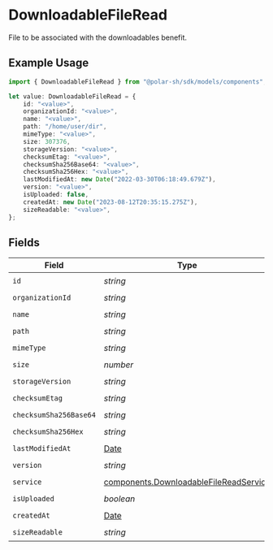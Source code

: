 # DownloadableFileRead

File to be associated with the downloadables benefit.

## Example Usage

```typescript
import { DownloadableFileRead } from "@polar-sh/sdk/models/components";

let value: DownloadableFileRead = {
    id: "<value>",
    organizationId: "<value>",
    name: "<value>",
    path: "/home/user/dir",
    mimeType: "<value>",
    size: 307376,
    storageVersion: "<value>",
    checksumEtag: "<value>",
    checksumSha256Base64: "<value>",
    checksumSha256Hex: "<value>",
    lastModifiedAt: new Date("2022-03-30T06:18:49.679Z"),
    version: "<value>",
    isUploaded: false,
    createdAt: new Date("2023-08-12T20:35:15.275Z"),
    sizeReadable: "<value>",
};
```

## Fields

| Field                                                                                            | Type                                                                                             | Required                                                                                         | Description                                                                                      |
| ------------------------------------------------------------------------------------------------ | ------------------------------------------------------------------------------------------------ | ------------------------------------------------------------------------------------------------ | ------------------------------------------------------------------------------------------------ |
| `id`                                                                                             | *string*                                                                                         | :heavy_check_mark:                                                                               | N/A                                                                                              |
| `organizationId`                                                                                 | *string*                                                                                         | :heavy_check_mark:                                                                               | N/A                                                                                              |
| `name`                                                                                           | *string*                                                                                         | :heavy_check_mark:                                                                               | N/A                                                                                              |
| `path`                                                                                           | *string*                                                                                         | :heavy_check_mark:                                                                               | N/A                                                                                              |
| `mimeType`                                                                                       | *string*                                                                                         | :heavy_check_mark:                                                                               | N/A                                                                                              |
| `size`                                                                                           | *number*                                                                                         | :heavy_check_mark:                                                                               | N/A                                                                                              |
| `storageVersion`                                                                                 | *string*                                                                                         | :heavy_check_mark:                                                                               | N/A                                                                                              |
| `checksumEtag`                                                                                   | *string*                                                                                         | :heavy_check_mark:                                                                               | N/A                                                                                              |
| `checksumSha256Base64`                                                                           | *string*                                                                                         | :heavy_check_mark:                                                                               | N/A                                                                                              |
| `checksumSha256Hex`                                                                              | *string*                                                                                         | :heavy_check_mark:                                                                               | N/A                                                                                              |
| `lastModifiedAt`                                                                                 | [Date](https://developer.mozilla.org/en-US/docs/Web/JavaScript/Reference/Global_Objects/Date)    | :heavy_check_mark:                                                                               | N/A                                                                                              |
| `version`                                                                                        | *string*                                                                                         | :heavy_check_mark:                                                                               | N/A                                                                                              |
| `service`                                                                                        | [components.DownloadableFileReadService](../../models/components/downloadablefilereadservice.md) | :heavy_check_mark:                                                                               | N/A                                                                                              |
| `isUploaded`                                                                                     | *boolean*                                                                                        | :heavy_check_mark:                                                                               | N/A                                                                                              |
| `createdAt`                                                                                      | [Date](https://developer.mozilla.org/en-US/docs/Web/JavaScript/Reference/Global_Objects/Date)    | :heavy_check_mark:                                                                               | N/A                                                                                              |
| `sizeReadable`                                                                                   | *string*                                                                                         | :heavy_check_mark:                                                                               | N/A                                                                                              |